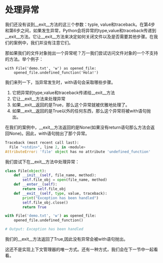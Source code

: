 # 处理异常

我们还没有谈到__exit__方法的这三个参数：typle, value和traceback。在第4步和第6步之间，如果发生异常，Python会将异常的type,value和traceback传递到__exit__方法。它让__exit__方法来决定如何关闭文件以及是否需要其他步骤。在我们的案例中，我们并没有注意它们。

那如果我们的文件对象抛出一个异常呢？万一我们尝试访问文件对象的一个不支持的方法。举个例子：
```
with File('demo.txt', 'w') as opened_file:
    opened_file.undefined_function('Hola!')
```

我们来列一下，当异常发生时，with语句会采取哪些步骤。
1. 它把异常的type,value和traceback传递给__exit__方法
2. 它让__exit__方法来处理异常
3. 如果__exit__返回的是True，那么这个异常就被优雅地处理了。
4. 如果__exit__返回的是True以外的任何东西，那么这个异常将被with语句抛出。

在我们的案例中，__exit__方法返回的是None(如果没有return语句那么方法会返回None)。因此，with语句抛出了那个异常。
```python
Traceback (most recent call last):
  File "<stdin>", line 2, in <module>
AttributeError: 'file' object has no attribute 'undefined_function'
```

我们尝试下在__exit__方法中处理异常：
```python
class File(object):
    def __init__(self, file_name, method):
        self.file_obj = open(file_name, method)
    def __enter__(self):
        return self.file_obj
    def __exit__(self, type, value, traceback):
        print("Exception has been handled")
        self.file_obj.close()
        return True

with File('demo.txt', 'w') as opened_file:
    opened_file.undefined_function()

# Output: Exception has been handled
```

我们的__exit__方法返回了True,因此没有异常会被with语句抛出。

这还不是实现上下文管理器的唯一方式。还有一种方式，我们会在下一节中一起看看。